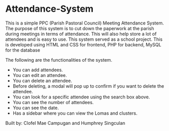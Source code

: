 # Attendance-System
This is a simple PPC (Parish Pastoral Council) Meeting Attendance System. The purpose of this system is to cut down the paperwork at the parish during meetings in terms of attendance. This will also help store a lot of attendees and is easy to use.
This system served as a school project. This is developed using HTML and CSS for frontend, PHP for backend, MySQL for the database

The following are the functionalities of the system.
  - You can add attendees.
  - You can edit an attendee.
  - You can delete an attendee.
  - Before deleting, a modal will pop up to confirm if you want to delete the attendee.
  - You can look for a specific attendee using the search box above.
  - You can see the number of attendees.
  - You can see the date.
  - Has a sidebar where you can view the Lomas and clusters.
  
  
  Built by: Clofel Mae Campugan and
            Humphrey Singculan
  
